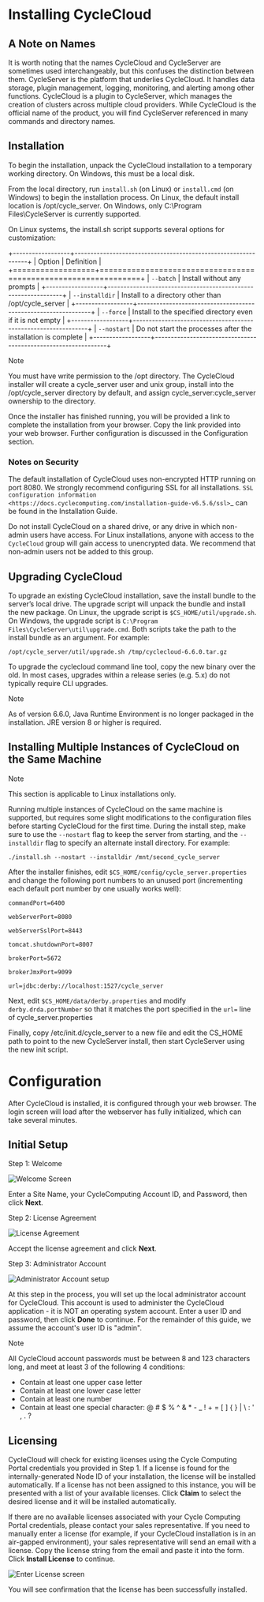 # Installing CycleCloud

## A Note on Names

It is worth noting that the names CycleCloud and CycleServer are sometimes used interchangeably, but this
confuses the distinction between them. CycleServer is the platform that underlies CycleCloud.
It handles data storage, plugin management, logging, monitoring, and alerting among other functions. CycleCloud is a plugin to CycleServer, which manages the creation of clusters across multiple cloud providers. While CycleCloud is the official name of the product,
you will find CycleServer referenced in many commands and directory names.

## Installation

To begin the installation, unpack the CycleCloud installation to a temporary working directory.
On Windows, this must be a local disk.

From the local directory, run ``install.sh`` (on Linux) or ``install.cmd`` (on Windows)
to begin the installation process. On Linux, the default install location is /opt/cycle_server.
On Windows, only C:\Program Files\CycleServer is currently supported.

On Linux systems, the install.sh script supports several options for customization:

+------------------+---------------------------------------------------------------+
| Option           | Definition                                                    |
+==================+===============================================================+
| ``--batch``      | Install without any prompts                                   |
+------------------+---------------------------------------------------------------+
| ``--installdir`` | Install to a directory other than /opt/cycle_server           |
+------------------+---------------------------------------------------------------+
| ``--force``      | Install to the specified directory even if it is not empty    |
+------------------+---------------------------------------------------------------+
| ``--nostart``    | Do not start the processes after the installation is complete |
+------------------+---------------------------------------------------------------+

> [!NOTE]
>You must have write permission to the /opt directory. The CycleCloud installer will create a cycle_server user and unix group, install into the /opt/cycle_server directory by default, and assign cycle_server:cycle_server ownership to the directory.

Once the installer has finished running, you will be provided a link to complete the installation
from your browser. Copy the link provided into your web browser. Further configuration is discussed in the Configuration section.

### Notes on Security

The default installation of CycleCloud uses non-encrypted HTTP running on port 8080. We strongly recommend configuring SSL for all installations. `SSL configuration information <https://docs.cyclecomputing.com/installation-guide-v6.5.6/ssl>`_ can be found in the Installation Guide.

Do not install CycleCloud on a shared drive, or any drive in which non-admin users have access. For Linux installations, anyone with access to the `CycleCloud` group will gain access to unencrypted data. We recommend that non-admin users not be added to this group.

## Upgrading CycleCloud

To upgrade an existing CycleCloud installation, save the install bundle to the server’s local drive. The upgrade script will unpack the bundle and install the new package. On Linux, the upgrade script is ``$CS_HOME/util/upgrade.sh``. On Windows, the upgrade script is ``C:\Program Files\CycleServer\util\upgrade.cmd``. Both scripts take the path to the install bundle as an argument. For example:

  ``/opt/cycle_server/util/upgrade.sh /tmp/cyclecloud-6.6.0.tar.gz``

To upgrade the cyclecloud command line tool, copy the new binary over the old. In most cases, upgrades within a release series (e.g. 5.x) do not typically require CLI upgrades.

> [!NOTE]
>As of version 6.6.0, Java Runtime Environment is no longer packaged in the installation. JRE version 8 or higher is required.


## Installing Multiple Instances of CycleCloud on the Same Machine

> [!NOTE]
> This section is applicable to Linux installations only.

Running multiple instances of CycleCloud on the same machine is supported, but requires some slight
modifications to the configuration files before starting CycleCloud for the first time.
During the install step, make sure to use the ``--nostart`` flag to keep the server from starting,
and the ``--installdir`` flag to specify an alternate install directory. For example:

  ``./install.sh --nostart --installdir /mnt/second_cycle_server``

After the installer finishes, edit ``$CS_HOME/config/cycle_server.properties`` and change the
following port numbers to an unused port (incrementing each default port number by one usually works well):

  ``commandPort=6400``

  ``webServerPort=8080``

  ``webServerSslPort=8443``

  ``tomcat.shutdownPort=8007``

  ``brokerPort=5672``

  ``brokerJmxPort=9099``

  ``url=jdbc:derby://localhost:1527/cycle_server``

Next, edit ``$CS_HOME/data/derby.properties`` and modify ``derby.drda.portNumber``
so that it matches the port specified in the ``url=`` line of cycle_server.properties

Finally, copy /etc/init.d/cycle_server to a new file and edit the CS_HOME path
to point to the new CycleServer install, then start CycleServer using the new init script.

# Configuration

After CycleCloud is installed, it is configured through your web browser. The login screen will load after the webserver has fully initialized, which can take several minutes.

## Initial Setup

Step 1: Welcome

![Welcome Screen](~/images/setup-step1.png)

Enter a Site Name, your CycleComputing Account ID, and Password, then click **Next**.

Step 2: License Agreement

![License Agreement](~/images/setup-step2.png)

Accept the license agreement and click **Next**.

Step 3: Administrator Account

![Administrator Account setup](~/images/setup-step3.png)

At this step in the process, you will set up the local administrator account for CycleCloud. This
account is used to administer the CycleCloud application - it is NOT an operating system account.
Enter a user ID and password, then click **Done** to continue. For the remainder of this guide, we assume
the account's user ID is "admin".

> [!NOTE]
> All CycleCloud account passwords must be between 8 and 123 characters long, and meet at least 3 of the following 4 conditions:

* Contain at least one upper case letter
* Contain at least one lower case letter
* Contain at least one number
* Contain at least one special character: @ # $ % ^ & * - _ ! + = [ ] { } | \ : ' , . ?

## Licensing

CycleCloud will check for existing licenses using the Cycle Computing Portal credentials you
provided in Step 1. If a license is found for the internally-generated Node ID of your
installation, the license will be installed automatically. If a license has not been assigned
to this instance, you will be presented with a list of your available licenses. Click **Claim**
to select the desired license and it will be installed automatically.

If there are no available licenses associated with your Cycle Computing Portal credentials, please
contact your sales representative. If you need to manually enter a license (for example, if your
CycleCloud installation is in an air-gapped environment), your sales representative will send an
email with a license. Copy the license string from the email and paste
it into the form. Click **Install License** to continue.

![Enter License screen](~/images/setup-license.png)

You will see confirmation that the license has been successfully installed.

